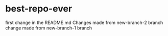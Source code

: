 # best-repo-ever
first change in the README.md
Changes made from new-branch-2 branch
change made from new-branch-1 branch